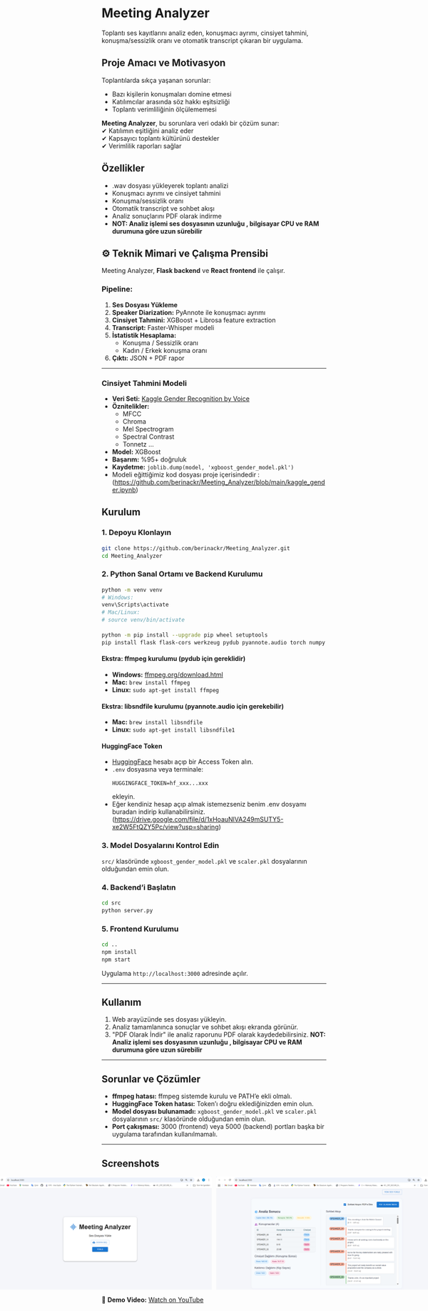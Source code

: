 # Meeting Analyzer

Toplantı ses kayıtlarını analiz eden, konuşmacı ayrımı, cinsiyet tahmini, konuşma/sessizlik oranı ve otomatik transcript çıkaran bir uygulama.

## Proje Amacı ve Motivasyon

Toplantılarda sıkça yaşanan sorunlar:
- Bazı kişilerin konuşmaları domine etmesi  
- Katılımcılar arasında söz hakkı eşitsizliği  
- Toplantı verimliliğinin ölçülememesi  

**Meeting Analyzer**, bu sorunlara veri odaklı bir çözüm sunar:  
✔ Katılımın eşitliğini analiz eder  
✔ Kapsayıcı toplantı kültürünü destekler  
✔ Verimlilik raporları sağlar  

## Özellikler

- .wav dosyası yükleyerek toplantı analizi
- Konuşmacı ayrımı ve cinsiyet tahmini
- Konuşma/sessizlik oranı
- Otomatik transcript ve sohbet akışı
- Analiz sonuçlarını PDF olarak indirme
- **NOT: Analiz işlemi ses dosyasının uzunluğu , bilgisayar CPU ve RAM durumuna göre uzun sürebilir**

## ⚙ Teknik Mimari ve Çalışma Prensibi

Meeting Analyzer, **Flask backend** ve **React frontend** ile çalışır.

### **Pipeline:**
1. **Ses Dosyası Yükleme**  
2. **Speaker Diarization:** PyAnnote ile konuşmacı ayrımı  
3. **Cinsiyet Tahmini:** XGBoost + Librosa feature extraction  
4. **Transcript:** Faster-Whisper modeli  
5. **İstatistik Hesaplama:**  
   - Konuşma / Sessizlik oranı  
   - Kadın / Erkek konuşma oranı  
6. **Çıktı:** JSON + PDF rapor  

---

### Cinsiyet Tahmini Modeli

- **Veri Seti:** [Kaggle Gender Recognition by Voice](https://www.kaggle.com/datasets/murtadhanajim/gender-recognition-by-voiceoriginal/data)  
- **Öznitelikler:**  
  - MFCC  
  - Chroma  
  - Mel Spectrogram  
  - Spectral Contrast  
  - Tonnetz ...
- **Model:** XGBoost  
- **Başarım:** %95+ doğruluk  
- **Kaydetme:** `joblib.dump(model, 'xgboost_gender_model.pkl')`
- Modeli eğittiğimiz kod dosyası proje içerisindedir :(https://github.com/berinackr/Meeting_Analyzer/blob/main/kaggle_gender.ipynb)

## Kurulum

### 1. Depoyu Klonlayın

```bash
git clone https://github.com/berinackr/Meeting_Analyzer.git
cd Meeting_Analyzer
```

### 2. Python Sanal Ortamı ve Backend Kurulumu

```bash
python -m venv venv
# Windows:
venv\Scripts\activate
# Mac/Linux:
# source venv/bin/activate

python -m pip install --upgrade pip wheel setuptools
pip install flask flask-cors werkzeug pydub pyannote.audio torch numpy scikit-learn xgboost joblib faster-whisper soundfile
```

#### Ekstra: ffmpeg kurulumu (pydub için gereklidir)
- **Windows:** [ffmpeg.org/download.html](https://ffmpeg.org/download.html)
- **Mac:** `brew install ffmpeg`
- **Linux:** `sudo apt-get install ffmpeg`

#### Ekstra: libsndfile kurulumu (pyannote.audio için gerekebilir)
- **Mac:** `brew install libsndfile`
- **Linux:** `sudo apt-get install libsndfile1`

#### HuggingFace Token
- [HuggingFace](https://huggingface.co/) hesabı açıp bir Access Token alın.
- `.env` dosyasına veya terminale:
  ```
  HUGGINGFACE_TOKEN=hf_xxx...xxx
  ```
  ekleyin.
- Eğer kendiniz hesap açıp almak istemezseniz benim .env dosyamı buradan indirip kullanabilirsiniz. (https://drive.google.com/file/d/1xHoauNlVA249mSUTY5-xe2W5FtQZY5Pc/view?usp=sharing)

### 3. Model Dosyalarını Kontrol Edin

`src/` klasöründe `xgboost_gender_model.pkl` ve `scaler.pkl` dosyalarının olduğundan emin olun.

### 4. Backend’i Başlatın

```bash
cd src
python server.py
```

### 5. Frontend Kurulumu

```bash
cd ..
npm install
npm start
```

Uygulama `http://localhost:3000` adresinde açılır.

---

## Kullanım

1. Web arayüzünde ses dosyası yükleyin.
2. Analiz tamamlanınca sonuçlar ve sohbet akışı ekranda görünür.
3. "PDF Olarak İndir" ile analiz raporunu PDF olarak kaydedebilirsiniz.
**NOT: Analiz işlemi ses dosyasının uzunluğu , bilgisayar CPU ve RAM durumuna göre uzun sürebilir**
---

## Sorunlar ve Çözümler

- **ffmpeg hatası:** ffmpeg sistemde kurulu ve PATH’e ekli olmalı.
- **HuggingFace Token hatası:** Token’ı doğru eklediğinizden emin olun.
- **Model dosyası bulunamadı:** `xgboost_gender_model.pkl` ve `scaler.pkl` dosyalarının `src/` klasöründe olduğundan emin olun.
- **Port çakışması:** 3000 (frontend) veya 5000 (backend) portları başka bir uygulama tarafından kullanılmamalı.

---
## Screenshots

<div style="display: flex; gap: 10px; justify-content: center;">
  <img src="screenshots/home.png" alt="home" width="500" />
  <img src="screenshots/analiz.png" alt="analiz" width="500" />
</div>

🎥 **Demo Video:** [Watch on YouTube](https://youtu.be/gqyuyLLWMAY)
